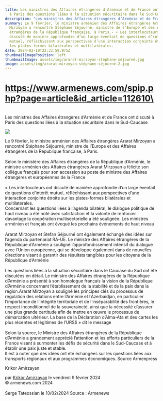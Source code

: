 ```yaml
---
title: Les ministres des Affaires étrangères d’Arménie et de France ont discuté
  à Paris des questions liées à la situation sécuritaire dans le Sud-Caucase
description: "Les ministres des Affaires étrangères d’Arménie et de France "
summary: Le 9 février, le ministre arménien des Affaires étrangères Ararat
  Mirzoyan a rencontré Stéphane Séjourné, ministre de l’Europe et des Affaires
  étrangères de la République française, à Paris.- « Les interlocuteurs ont
  discuté de manière approfondie d’un large éventail de questions d’intérêt
  mutuel, réfléchissant aux perspectives d’une interaction conjointe étroite sur
  les plates-formes bilatérales et multilatérales.
date: 2024-02-10T22:33:59.975Z
thumbnailImagePosition: left
thumbnailImage: assets/img/ararat-mirzoyan-stéphane-séjourné.jpg
image: assets/img/ararat-mirzoyan-stéphane-séjourné-2.jpg
---
```

# https://www.armenews.com/spip.php?page=article&id_article=112610\

\
Les ministres des Affaires étrangères d’Arménie et de France ont discuté à Paris des questions liées à la situation sécuritaire dans le Sud-Caucase

![](https://www.armenews.com/IMG/arton112610.jpg)

Le 9 février, le ministre arménien des Affaires étrangères Ararat Mirzoyan a rencontré Stéphane Séjourné, ministre de l’Europe et des Affaires étrangères de la République française, à Paris.\
\
Selon le ministère des Affaires étrangères de la République d’Arménie, le ministre arménien des Affaires étrangères Ararat Mirzoyan a félicité son collègue français pour son accession au poste de ministre des Affaires étrangères et européennes de la France\
\
« Les interlocuteurs ont discuté de manière approfondie d’un large éventail de questions d’intérêt mutuel, réfléchissant aux perspectives d’une interaction conjointe étroite sur les plates-formes bilatérales et multilatérales.[](https://www.armenews.com/IMG/jpg/b/a/b/43d.jpg "jpg/b/a/b/43d.jpg")\
Concernant les questions liées à l’agenda bilatéral, le dialogue politique de haut niveau a été noté avec satisfaction et la volonté de renforcer davantage la coopération multisectorielle a été soulignée. Les ministres arménien et français ont évoqué les prochains événements de haut niveau\
\
Ararat Mirzoyan et Stefan Séjourné ont également échangé des idées sur l’agenda du partenariat RA-UE. Le ministre des Affaires étrangères de la République d’Arménie a souligné l’approfondissement intensif du dialogue avec l’Union européenne, qui se développe également dans de nouvelles directions visant à garantir des résultats tangibles pour les citoyens de la République d’Arménie\
\
Les questions liées à la situation sécuritaire dans le Caucase du Sud ont été discutées en détail. Le ministre des Affaires étrangères de la République d’Arménie a présenté à son homologue français la vision de la République d’Arménie concernant l’établissement de la stabilité et de la paix dans la région.[](https://www.armenews.com/IMG/jpg/7/f/b/43-5.jpg "jpg/7/f/b/43-5.jpg")Ararat Mirzoyan a souligné les principes clés du processus de régulation des relations entre l’Arménie et l’Azerbaïdjan, en particulier l’importance de l’intégrité territoriale et de l’inséparabilité des frontières, le respect inconditionnel de la souveraineté, ainsi que la nécessité d’assurer une plus grande certitude afin de mettre en œuvre le processus de démarcation ultérieur. La base de la Déclaration d’Alma-Ata et des cartes les plus récentes et légitimes de l’URSS » dit le message\
\
Selon la source, le Ministre des Affaires étrangères de la République d’Arménie a grandement apprécié l’attention et les efforts particuliers de la France visant à surmonter les défis de sécurité dans le Sud-Caucase et à établir une paix juste et stable.\
Il est à noter que des idées ont été échangées sur les questions liées aux transports régionaux et aux programmes économiques. Source Armenpress

Krikor Amirzayan

par [Krikor Amirzayan](https://www.armenews.com/spip.php?page=auteur&id_auteur=33) le vendredi 9 février 2024\
© armenews.com 2024\
\
S﻿erge Tateossian le 10/02/2024   Source : Armenews